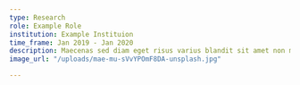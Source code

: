 ```yaml
---
type: Research
role: Example Role
institution: Example Instituion
time_frame: Jan 2019 - Jan 2020
description: Maecenas sed diam eget risus varius blandit sit amet non magna.
image_url: "/uploads/mae-mu-sVvYPOmF8DA-unsplash.jpg"

---
```

